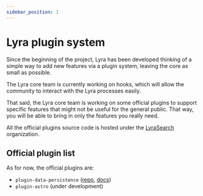 ```yaml
---
sidebar_position: 1
---
```


# Lyra plugin system

Since the beginning of the project, Lyra has been developed thinking of a simple
way to add new features via a plugin system, leaving the core as small as
possible.

The Lyra core team is currently working on hooks, which will allow the community
to interact with the Lyra processes easily.

That said, the Lyra core team is working on some official plugins to support
specific features that might not be useful for the general public. That way, you
will be able to bring in only the features you really need.

All the official plugins source code is hosted under the
[LyraSearch](https://github.com/lyrasearch) organization.

## Official plugin list

As for now, the official plugins are:

- `plugin-data-persistence`
  ([repo](https://github.com/lyrasearch/plugin-data-persistence),
  [docs](/docs/plugins/plugin-data-persistence))
- `plugin-astro` (under development)
